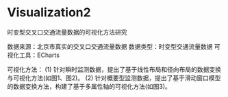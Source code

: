 # Visualization2
时变型交叉口交通流量数据的可视化方法研究

数据来源：北京市真实的交叉口交通流量数据      数据类型：时变型交通流量数据      可视化工具：ECharts

可视化方法：
(1) 针对瞬时监测数据，提出了基于线性布局和径向布局的数据变换与可视化方法(如图1、图2)。
(2) 针对概要型监测数据，提出了基于滑动窗口模型的数据变换方法，构建了基于多属性轴的可视化方法(如图3)。
